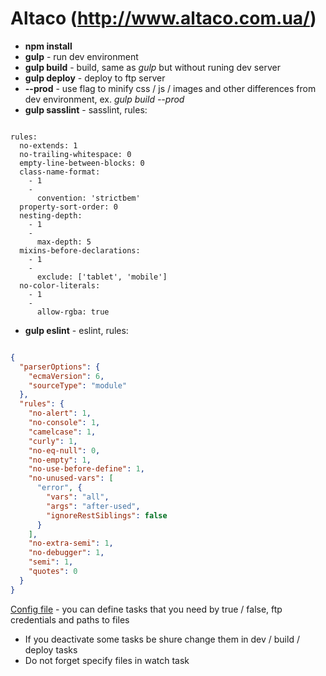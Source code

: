 # Altaco (http://www.altaco.com.ua/)

* __npm install__
* __gulp__ - run dev environment
* __gulp build__ - build, same as _gulp_ but without runing dev server
* __gulp deploy__ - deploy to ftp server
* __--prod__ - use flag to minify css / js / images and other differences from dev environment, ex. _gulp build --prod_
* __gulp sasslint__ - sasslint, rules:

```text

rules:
  no-extends: 1
  no-trailing-whitespace: 0
  empty-line-between-blocks: 0
  class-name-format:
    - 1
    -
      convention: 'strictbem'
  property-sort-order: 0
  nesting-depth:
    - 1
    -
      max-depth: 5
  mixins-before-declarations:
    - 1
    -
      exclude: ['tablet', 'mobile']
  no-color-literals:
    - 1
    -
      allow-rgba: true

```

* __gulp eslint__ - eslint, rules:

```json

{
  "parserOptions": {
    "ecmaVersion": 6,
    "sourceType": "module"
  },
  "rules": {
    "no-alert": 1,
    "no-console": 1,
    "camelcase": 1,
    "curly": 1,
    "no-eq-null": 0,
    "no-empty": 1,
    "no-use-before-define": 1,
    "no-unused-vars": [
      "error", {
        "vars": "all",
        "args": "after-used",
        "ignoreRestSiblings": false
      }
    ],
    "no-extra-semi": 1,
    "no-debugger": 1,
    "semi": 1,
    "quotes": 0
  }
}
```

[Config file](gulpfile.babel.js/config/index.js) - you can define tasks that you need by true / false, ftp credentials and paths to files

* If you deactivate some tasks be shure change them in dev / build / deploy tasks
* Do not forget specify files in watch task

